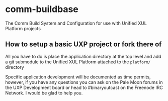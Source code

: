 # comm-buildbase
The Comm Build System and Configuration for use with Unified XUL Platform projects

## How to setup a basic UXP project or fork there of
All you have to do is place the application directory at the top level and add a git submodule to the Unified XUL Platform attached to the `platform/` directory

Specific application development will be documented as time permits, however, if you have any questions you can ask on the Pale Moon forums in the UXP Development board or head to #binaryoutcast on the Freenode IRC Network. I would be glad to help you.
